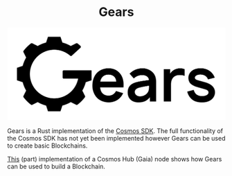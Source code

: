 <div align="center">
  <h1> Gears </h1>
</div>

![banner](assets/gears-logo.png)

Gears is a Rust implementation of the [Cosmos SDK](https://github.com/cosmos/cosmos-sdk). The full functionality of the
Cosmos SDK has not yet been implemented however Gears can be used to create basic Blockchains.

[This](./gaia-rs) (part) implementation of a Cosmos Hub (Gaia) node shows how Gears can be used to build a Blockchain.
